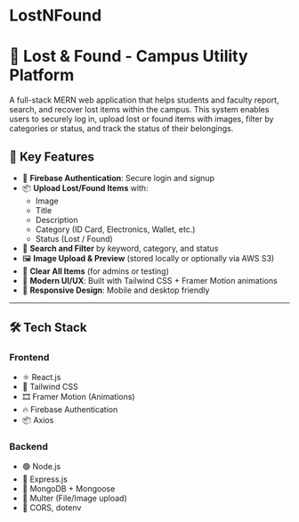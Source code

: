 # LostNFound
# 🎒 Lost & Found - Campus Utility Platform

A full-stack MERN web application that helps students and faculty report, search, and recover lost items within the campus. This system enables users to securely log in, upload lost or found items with images, filter by categories or status, and track the status of their belongings.

## 🧩 Key Features

- 🔐 **Firebase Authentication**: Secure login and signup
- 📦 **Upload Lost/Found Items** with:
  - Image
  - Title
  - Description
  - Category (ID Card, Electronics, Wallet, etc.)
  - Status (Lost / Found)
- 🔎 **Search and Filter** by keyword, category, and status
- 🖼️ **Image Upload & Preview** (stored locally or optionally via AWS S3)
- 🧹 **Clear All Items** (for admins or testing)
- 🎨 **Modern UI/UX**: Built with Tailwind CSS + Framer Motion animations
- 📱 **Responsive Design**: Mobile and desktop friendly

---

## 🛠️ Tech Stack

### Frontend
- ⚛️ React.js
- 🔧 Tailwind CSS
- 🎞 Framer Motion (Animations)
- 🔥 Firebase Authentication
- 📦 Axios

### Backend
- 🟢 Node.js
- 🚂 Express.js
- 🍃 MongoDB + Mongoose
- 📁 Multer (File/Image upload)
- 🔐 CORS, dotenv

